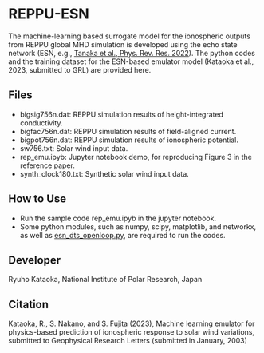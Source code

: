 # REPPU-ESN
The machine-learning based surrogate model for the ionospheric outputs from REPPU global MHD simulation is developed using the echo state network (ESN, e.g., [Tanaka et al., Phys. Rev. Res. 2022](https://journals.aps.org/prresearch/abstract/10.1103/PhysRevResearch.4.L032014)). The python codes and the training dataset for the ESN-based emulator model (Kataoka et al., 2023, submitted to GRL) are provided here.

  ## Files
  * bigsig756n.dat: REPPU simulation results of height-integrated conductivity. 
  * bigfac756n.dat: REPPU simulation results of field-aligned current. 
  * bigpot756n.dat: REPPU simulation results of ionospheric potential. 
  * sw756.txt: Solar wind input data. 
  * rep_emu.ipyb: Jupyter notebook demo, for reproducing Figure 3 in the reference paper.
  * synth_clock180.txt: Synthetic solar wind input data. 

  ## How to Use
  * Run the sample code rep_emu.ipyb in the jupyter notebook.
  * Some python modules, such as numpy, scipy, matplotlib, and networkx, as well as [esn_dts_openloop.py](https://github.com/GTANAKA-LAB/DTS-ES), are required to run the codes. 

  ## Developer
  Ryuho Kataoka, National Institute of Polar Research, Japan
  
  ## Citation
  Kataoka, R., S. Nakano, and S. Fujita (2023), Machine learning emulator for physics-based prediction of ionospheric response to solar wind variations, submitted to Geophysical Research Letters (submitted in January, 2003)
